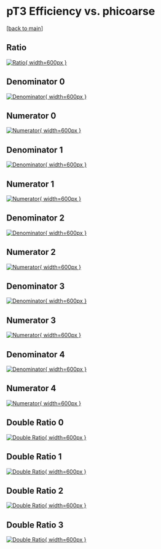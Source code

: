 # pT3 Efficiency vs. phicoarse

[[back to main](./)]



## Ratio

[![Ratio](../mtv/var/pT3_base_11_0_eff_phicoarse.png){ width=600px }](../mtv/var/pT3_base_11_0_eff_phicoarse.pdf)

## Denominator 0

[![Denominator](../mtv/den/pT3_base_11_0_eff_phicoarse_den0.png){ width=600px }](../mtv/den/pT3_base_11_0_eff_phicoarse_den0.pdf)

## Numerator 0

[![Numerator](../mtv/num/pT3_base_11_0_eff_phicoarse_num0.png){ width=600px }](../mtv/num/pT3_base_11_0_eff_phicoarse_num0.pdf)

## Denominator 1

[![Denominator](../mtv/den/pT3_base_11_0_eff_phicoarse_den1.png){ width=600px }](../mtv/den/pT3_base_11_0_eff_phicoarse_den1.pdf)

## Numerator 1

[![Numerator](../mtv/num/pT3_base_11_0_eff_phicoarse_num1.png){ width=600px }](../mtv/num/pT3_base_11_0_eff_phicoarse_num1.pdf)

## Denominator 2

[![Denominator](../mtv/den/pT3_base_11_0_eff_phicoarse_den2.png){ width=600px }](../mtv/den/pT3_base_11_0_eff_phicoarse_den2.pdf)

## Numerator 2

[![Numerator](../mtv/num/pT3_base_11_0_eff_phicoarse_num2.png){ width=600px }](../mtv/num/pT3_base_11_0_eff_phicoarse_num2.pdf)

## Denominator 3

[![Denominator](../mtv/den/pT3_base_11_0_eff_phicoarse_den3.png){ width=600px }](../mtv/den/pT3_base_11_0_eff_phicoarse_den3.pdf)

## Numerator 3

[![Numerator](../mtv/num/pT3_base_11_0_eff_phicoarse_num3.png){ width=600px }](../mtv/num/pT3_base_11_0_eff_phicoarse_num3.pdf)

## Denominator 4

[![Denominator](../mtv/den/pT3_base_11_0_eff_phicoarse_den4.png){ width=600px }](../mtv/den/pT3_base_11_0_eff_phicoarse_den4.pdf)

## Numerator 4

[![Numerator](../mtv/num/pT3_base_11_0_eff_phicoarse_num4.png){ width=600px }](../mtv/num/pT3_base_11_0_eff_phicoarse_num4.pdf)

## Double Ratio 0

[![Double Ratio](../mtv/ratio/pT3_base_11_0_eff_phicoarse_ratio0.png){ width=600px }](../mtv/ratio/pT3_base_11_0_eff_phicoarse_ratio0.pdf)

## Double Ratio 1

[![Double Ratio](../mtv/ratio/pT3_base_11_0_eff_phicoarse_ratio1.png){ width=600px }](../mtv/ratio/pT3_base_11_0_eff_phicoarse_ratio1.pdf)

## Double Ratio 2

[![Double Ratio](../mtv/ratio/pT3_base_11_0_eff_phicoarse_ratio2.png){ width=600px }](../mtv/ratio/pT3_base_11_0_eff_phicoarse_ratio2.pdf)

## Double Ratio 3

[![Double Ratio](../mtv/ratio/pT3_base_11_0_eff_phicoarse_ratio3.png){ width=600px }](../mtv/ratio/pT3_base_11_0_eff_phicoarse_ratio3.pdf)

